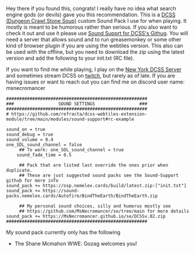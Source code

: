 Hey there if you found this, congrats! I really have no idea what search engine gods (or devils) gave you this recommendation. This is a [DCSS (Dungeon Crawl Stone Soup)](https://crawl.develz.org/) custom Sound Pack I use for when playing. It mostly is meant to be humorous rather than serious. If you also want to check it out and use it please use [Sound Supprt for DCSS's Githug](https://github.com/refracta/dcss-webtiles-extension-module/tree/main/modules/sound-support#rc-example). You will need a server that allows sound and to run greasemonkey or some other kind of browser plugin if you are using the webtiles version. This also can be used with the offline, but you need to download the zip using the latest version and add the following to your init.txt (RC file). 

If you want to find me while playing, I play on the [New York DCSS Server](https://crawl.dcss.io/#lobby) and sometimes stream DCSS on [twitch](https://www.twitch.tv/msnecro/), but rarely as of late. If you are having issues or want to reach out you can find me on discord user name: msnecromancer



```
######################################################
###                 SOUND SETTINGS                 ###
######################################################
# https://github.com/refracta/dcss-webtiles-extension-module/tree/main/modules/sound-support#rc-example

sound_on = true
sound_debug = true
sound_volume = 0.4
one_SDL_sound_channel = false
     ## To work: one_SDL_sound_channel = true
    sound_fade_time = 0.5

     ## Pack that are listed last override the ones prior when duplicate.
     ## These are just suggested sound packs see the Sound-Support github for more info
sound_pack += https://osp.nemelex.cards/build/latest.zip:["init.txt"]
sound_pack += https://sound-packs.nemelex.cards/Autofire/BindTheEarth/BindTheEarth.zip

     ## My personal sound choices, silly and humorus mostly see 
     ## https://github.com/MsNecromancer/se/tree/main for more details
sound_pack += https://MsNecromancer.github.io/se/DCSSv.02.zip
######################################################
```
My sound pack currently only has the following

- The Shane Mcmahon WWE: Gozag welcomes you!



